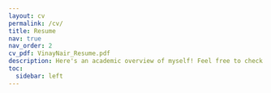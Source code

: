 ```yaml
---
layout: cv
permalink: /cv/
title: Resume
nav: true
nav_order: 2
cv_pdf: VinayNair_Resume.pdf
description: Here's an academic overview of myself! Feel free to check out my resume up here as well! 
toc:
  sidebar: left
---
```

